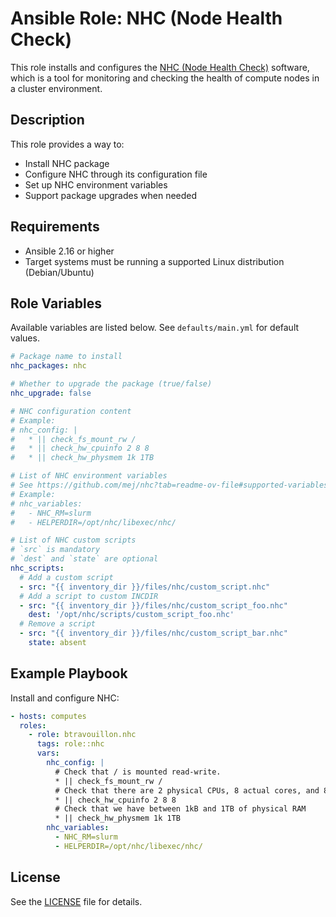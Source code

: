 # Ansible Role: NHC (Node Health Check)

This role installs and configures the [NHC (Node Health Check)][1] software,
which is a tool for monitoring and checking the health of compute nodes in a
cluster environment.

[1]: https://github.com/mej/nhc

## Description

This role provides a way to:
- Install NHC package
- Configure NHC through its configuration file
- Set up NHC environment variables
- Support package upgrades when needed

## Requirements

- Ansible 2.16 or higher
- Target systems must be running a supported Linux distribution (Debian/Ubuntu)

## Role Variables

Available variables are listed below. See `defaults/main.yml` for default
values.

```yaml
# Package name to install
nhc_packages: nhc

# Whether to upgrade the package (true/false)
nhc_upgrade: false

# NHC configuration content
# Example:
# nhc_config: |
#   * || check_fs_mount_rw /
#   * || check_hw_cpuinfo 2 8 8
#   * || check_hw_physmem 1k 1TB

# List of NHC environment variables
# See https://github.com/mej/nhc?tab=readme-ov-file#supported-variables
# Example:
# nhc_variables:
#   - NHC_RM=slurm
#   - HELPERDIR=/opt/nhc/libexec/nhc/

# List of NHC custom scripts
# `src` is mandatory
# `dest` and `state` are optional
nhc_scripts:
  # Add a custom script
  - src: "{{ inventory_dir }}/files/nhc/custom_script.nhc"
  # Add a script to custom INCDIR
  - src: "{{ inventory_dir }}/files/nhc/custom_script_foo.nhc"
    dest: '/opt/nhc/scripts/custom_script_foo.nhc'
  # Remove a script
  - src: "{{ inventory_dir }}/files/nhc/custom_script_bar.nhc"
    state: absent
```

## Example Playbook

Install and configure NHC:
```yaml
- hosts: computes
  roles:
    - role: btravouillon.nhc
      tags: role::nhc
      vars:
        nhc_config: |
          # Check that / is mounted read-write.
          * || check_fs_mount_rw /
          # Check that there are 2 physical CPUs, 8 actual cores, and 8 threads
          * || check_hw_cpuinfo 2 8 8
          # Check that we have between 1kB and 1TB of physical RAM
          * || check_hw_physmem 1k 1TB
        nhc_variables:
          - NHC_RM=slurm
          - HELPERDIR=/opt/nhc/libexec/nhc/
```

## License

See the [LICENSE](LICENSE) file for details.
